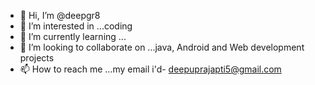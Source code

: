 - 👋 Hi, I’m @deepgr8
- 👀 I’m interested in ...coding
- 🌱 I’m currently learning ...
- 💞️ I’m looking to collaborate on ...java, Android and Web development projects
- 📫 How to reach me ...my email i'd- deepuprajapti5@gmail.com

<!---
deepgr8/deepgr8 is a ✨ special ✨ repository because its `README.md` (this file) appears on your GitHub profile.
You can click the Preview link to take a look at your changes.
--->

